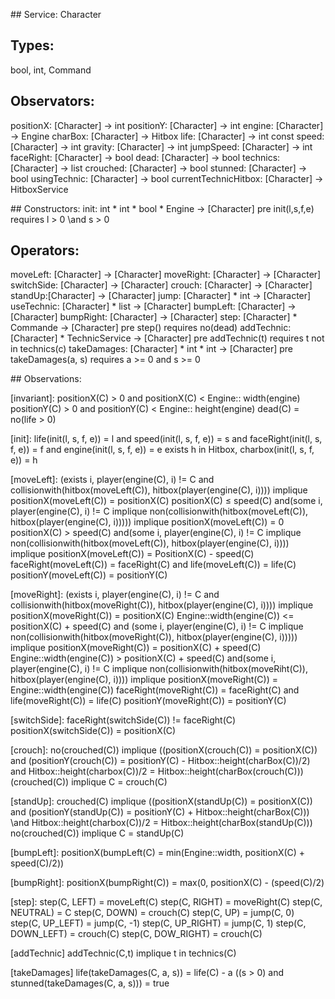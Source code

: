 ## Service: 
Character
## Types: 
bool, int, Command
## Observators:
positionX: [Character] -> int
positionY: [Character] -> int
engine: [Character] -> Engine
charBox: [Character] -> Hitbox
life: [Character] -> int
const speed: [Character] -> int
gravity: [Character] -> int
jumpSpeed: [Character] -> int
faceRight: [Character] -> bool
dead: [Character] -> bool
technics: [Character] -> list<TechnicService>
crouched: [Character] -> bool
stunned: [Character] -> bool
usingTechnic: [Character] -> bool
currentTechnicHitbox: [Character] -> HitboxService

## Constructors:
init: int * int * bool * Engine -> [Character]
pre init(l,s,f,e) requires l > 0 \and s > 0

## Operators:


moveLeft: [Character] -> [Character]
moveRight: [Character] -> [Character]
switchSide: [Character] -> [Character]
crouch: [Character] -> [Character] 
standUp:[Character] -> [Character]
jump: [Character] * int -> [Character]
useTechnic: [Character] * list<Command> -> [Character]
bumpLeft: [Character] -> [Character]
bumpRight: [Character] -> [Character]
step: [Character] * Commande -> [Character]
pre step() requires no(dead)
addTechnic: [Character] * TechnicService -> [Character]
pre addTechnic(t) requires t not in technics(c)
takeDamages: [Character] * int * int -> [Character]
pre takeDamages(a, s) requires a >= 0 and s >= 0


## Observations:

[invariant]:
positionX(C) > 0 and positionX(C) < Engine:: width(engine)
positionY(C) > 0 and positionY(C) < Engine:: height(engine)
dead(C) = no(life > 0)

[init]:
life(init(l, s, f, e)) = l and speed(init(l, s, f, e)) = s and faceRight(init(l, s, f, e)) = f
and engine(init(l, s, f, e)) = e
exists h in Hitbox, charbox(init(l, s, f, e)) = h

[moveLeft]:
(exists i, player(engine(C), i)  != C and collisionwith(hitbox(moveLeft(C)), hitbox(player(engine(C), i))))
implique positionX(moveLeft(C)) = positionX(C)
positionX(C) ≤ speed(C)
and(some i, player(engine(C), i)  != C implique non(collisionwith(hitbox(moveLeft(C)), hitbox(player(engine(C), i)))))
implique positionX(moveLeft(C)) = 0
positionX(C) > speed(C)
and(some i, player(engine(C), i)  != C implique non(collisionwith(hitbox(moveLeft(C)), hitbox(player(engine(C), i))))
implique positionX(moveLeft(C)) = PositionX(C) - speed(C)
faceRight(moveLeft(C)) = faceRight(C) and life(moveLeft(C)) = life(C)
positionY(moveLeft(C)) = positionY(C)

[moveRight]:
(exists i, player(engine(C), i)  != C and collisionwith(hitbox(moveRight(C)), hitbox(player(engine(C), i))))
implique positionX(moveRight(C)) = positionX(C)
Engine::width(engine(C)) <= positionX(C) + speed(C)
and (some i, player(engine(C), i)  != C implique non(collisionwith(hitbox(moveRight(C)), hitbox(player(engine(C), i)))))
implique positionX(moveRight(C)) = positionX(C) + speed(C)
Engine::width(engine(C)) > positionX(C) + speed(C)
and(some i, player(engine(C), i)  != C implique non(collisionwith(hitbox(moveRiht(C)), hitbox(player(engine(C), i))))
implique positionX(moveRight(C)) = Engine::width(engine(C))
faceRight(moveRight(C)) = faceRight(C) and life(moveRight(C)) = life(C)
positionY(moveRight(C)) = positionY(C)

[switchSide]:
faceRight(switchSide(C)) != faceRight(C)
positionX(switchSide(C)) = positionX(C)

[crouch]:
no(crouched(C)) implique ((positionX(crouch(C)) = positionX(C)) and (positionY(crouch(C)) = positionY(C) - Hitbox::height(charBox(C))/2) and Hitbox::height(charbox(C))/2 = Hitbox::height(charBox(crouch(C))) 
(crouched(C)) implique C = crouch(C)

[standUp]:
crouched(C) implique ((positionX(standUp(C)) = positionX(C)) and (positionY(standUp(C)) = positionY(C) + Hitbox::height(charBox(C))) \and Hitbox::height(charbox(C))/2 = Hitbox::height(charBox(standUp(C))) 
no(crouched(C)) implique C = standUp(C)


[bumpLeft]:
positionX(bumpLeft(C) = min(Engine::width, positionX(C) + speed(C)/2))

[bumpRight]:
positionX(bumpRight(C)) = max(0, positionX(C) - (speed(C)/2)

[step]:
step(C, LEFT) = moveLeft(C)
step(C, RIGHT) = moveRight(C)
step(C, NEUTRAL) = C
step(C, DOWN) = crouch(C)
step(C, UP) = jump(C, 0)
step(C, UP_LEFT) = jump(C, -1)
step(C, UP_RIGHT) = jump(C, 1)
step(C, DOWN_LEFT) = crouch(C)
step(C, DOW_RIGHT) = crouch(C)


[addTechnic]
addTechnic(C,t) implique t in technics(C)

[takeDamages]
life(takeDamages(C, a, s)) = life(C) - a
((s > 0) and stunned(takeDamages(C, a, s))) = true